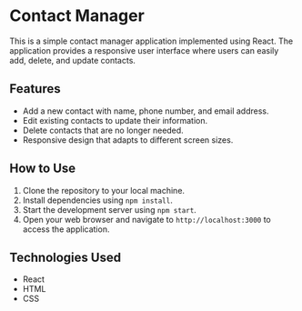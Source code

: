 # Contact Manager

This is a simple contact manager application implemented using React. The application provides a responsive user interface where users can easily add, delete, and update contacts.

## Features

- Add a new contact with name, phone number, and email address.
- Edit existing contacts to update their information.
- Delete contacts that are no longer needed.
- Responsive design that adapts to different screen sizes.

## How to Use

1. Clone the repository to your local machine.
2. Install dependencies using `npm install`.
3. Start the development server using `npm start`.
4. Open your web browser and navigate to `http://localhost:3000` to access the application.

## Technologies Used

- React
- HTML
- CSS
